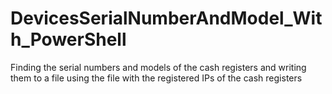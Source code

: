 # DevicesSerialNumberAndModel_With_PowerShell
 Finding the serial numbers and models of the cash registers and writing them to a file using the file with the registered IPs of the cash registers
